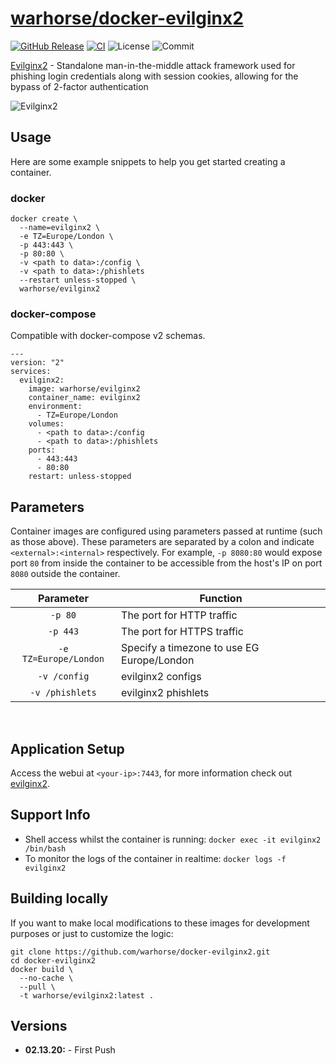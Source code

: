 # [warhorse/docker-evilginx2](https://github.com/war-horse/docker-evilginx2)
[![GitHub Release](https://img.shields.io/github/release/war-horse/docker-evilginx2.svg?style=flat-square&color=E68523)](https://github.com/war-horse/docker-evilginx2/releases)
[![CI](https://github.com/warhorse/docker-evilginx2/workflows/Docker/badge.svg?event=push)](https://github.com/warhorse/docker-evilginx2/actions?query=workflow%3ADocker)
![License](https://img.shields.io/github/license/warhorse/docker-evilginx2)
![Commit](https://img.shields.io/github/last-commit/warhorse/docker-evilginx2)

[Evilginx2](https://github.com/kgretzky/evilginx2) - Standalone man-in-the-middle attack framework used for phishing login credentials along with session cookies, allowing for the bypass of 2-factor authentication


![Evilginx2](https://raw.githubusercontent.com/kgretzky/evilginx2/master/media/img/evilginx2-logo-512.png)

## Usage

Here are some example snippets to help you get started creating a container.

### docker

```
docker create \
  --name=evilginx2 \
  -e TZ=Europe/London \
  -p 443:443 \
  -p 80:80 \
  -v <path to data>:/config \
  -v <path to data>:/phishlets 
  --restart unless-stopped \
  warhorse/evilginx2
```

### docker-compose

Compatible with docker-compose v2 schemas.

```
---
version: "2"
services:
  evilginx2:
    image: warhorse/evilginx2
    container_name: evilginx2
    environment:
      - TZ=Europe/London
    volumes:
      - <path to data>:/config
      - <path to data>:/phishlets
    ports:
      - 443:443
      - 80:80
    restart: unless-stopped
```

## Parameters

Container images are configured using parameters passed at runtime (such as those above). These parameters are separated by a colon and indicate `<external>:<internal>` respectively. For example, `-p 8080:80` would expose port `80` from inside the container to be accessible from the host's IP on port `8080` outside the container.

| Parameter | Function |
| :----: | --- |
| `-p 80` | The port for HTTP traffic |
| `-p 443` | The port for HTTPS traffic |
| `-e TZ=Europe/London` | Specify a timezone to use EG Europe/London|
| `-v /config` | evilginx2 configs |
| `-v /phishlets` | evilginx2 phishlets |

&nbsp;
## Application Setup

Access the webui at `<your-ip>:7443`, for more information check out [evilginx2](https://github.com/kgretzky/evilginx2).



## Support Info

* Shell access whilst the container is running: `docker exec -it evilginx2 /bin/bash`
* To monitor the logs of the container in realtime: `docker logs -f evilginx2`

## Building locally

If you want to make local modifications to these images for development purposes or just to customize the logic:
```
git clone https://github.com/warhorse/docker-evilginx2.git
cd docker-evilginx2
docker build \
  --no-cache \
  --pull \
  -t warhorse/evilginx2:latest .
```
## Versions

* **02.13.20:** - First Push
